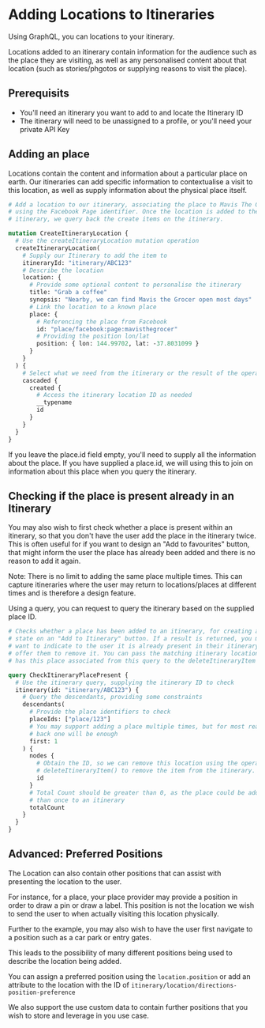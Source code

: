 # Adding Locations to Itineraries

Using GraphQL, you can locations to your itinerary.

Locations added to an itinerary contain information for the audience such as the
place they are visiting, as well as any personalised content about that location
(such as stories/phgotos or supplying reasons to visit the place).

## Prerequisits

- You'll need an itinerary you want to add to and locate the Itinerary ID
- The itinerary will need to be unassigned to a profile, or you'll need your
  private API Key

## Adding an place

Locations contain the content and information about a particular place on earth.
Our itineraries can add specific information to contextualise a visit to this
location, as well as supply information about the physical place itself.

```graphql
# Add a location to our itinerary, associating the place to Mavis The Grocer
# using the Facebook Page identifier. Once the location is added to the
# itinerary, we query back the create items on the itinerary.

mutation CreateItineraryLocation {
  # Use the createItineraryLocation mutation operation
  createItineraryLocation(
    # Supply our Itinerary to add the item to
    itineraryId: "itinerary/ABC123"
    # Describe the location
    location: {
      # Provide some optional content to personalise the itinerary
      title: "Grab a coffee"
      synopsis: "Nearby, we can find Mavis the Grocer open most days"
      # Link the location to a known place
      place: {
        # Referencing the place from Facebook
        id: "place/facebook:page:mavisthegrocer"
        # Providing the position lon/lat
        position: { lon: 144.99702, lat: -37.8031099 }
      }
    }
  ) {
    # Select what we need from the itinerary or the result of the operation
    cascaded {
      created {
        # Access the itinerary location ID as needed
        __typename
        id
      }
    }
  }
}
```

If you leave the place.id field empty, you'll need to supply all the information
about the place. If you have supplied a place.id, we will using this to join on
information about this place when you query the itinerary.

## Checking if the place is present already in an Itinerary

You may also wish to first check whether a place is present within an itinerary,
so that you don't have the user add the place in the itinerary twice. This is
often useful for if you want to design an "Add to favourites" button, that might
inform the user the place has already been added and there is no reason to add
it again.

Note: There is no limit to adding the same place multiple times. This can
capture itineraries where the user may return to locations/places at different
times and is therefore a design feature.

Using a query, you can request to query the itinerary based on the supplied
place ID.

```graphql
# Checks whether a place has been added to an itinerary, for creating a button
# state on an "Add to Itinerary" button. If a result is returned, you may then
# want to indicate to the user it is already present in their itinerary, or
# offer them to remove it. You can pass the matching itinerary location ID that
# has this place associated from this query to the deleteItineraryItem operation

query CheckItineraryPlacePresent {
  # Use the itinerary query, supplying the itinerary ID to check
  itinerary(id: "itinerary/ABC123") {
    # Query the descendants, providing some constraints
    descendants(
      # Provide the place identifiers to check
      placeIds: ["place/123"]
      # You may support adding a place multiple times, but for most reading
      # back one will be enough
      first: 1
    ) {
      nodes {
        # Obtain the ID, so we can remove this location using the operation
        # deleteItineraryItem() to remove the item from the itinerary.
        id
      }
      # Total Count should be greater than 0, as the place could be added more
      # than once to an itinerary
      totalCount
    }
  }
}
```

## Advanced: Preferred Positions

The Location can also contain other positions that can assist with presenting
the location to the user.

For instance, for a place, your place provider may provide a position in order
to draw a pin or draw a label. This position is not the location we wish to
send the user to when actually visiting this location physically.

Further to the example, you may also wish to have the user first navigate to a
position such as a car park or entry gates.

This leads to the possibility of many different positions being used to describe
the location being added.

You can assign a preferred position using the `location.position` or add
an attribute to the location with the ID of
`itinerary/location/directions-position-preference`

We also support the use custom data to contain further positions that you wish
to store and leverage in you use case.
